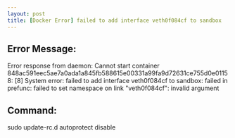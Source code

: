 ```yaml
---
layout: post
title: [Docker Error] failed to add interface veth0f084cf to sandbox
---
```


## Error Message:

  Error response from daemon: Cannot start container 848ac591eec5ae7a0ada1a845fb588615e00331a99fa9d72631ce755d0e01158: [8] System error: failed to add interface veth0f084cf to sandbox: failed in prefunc: failed to set namespace on link "veth0f084cf": invalid argument

## Command:

  sudo update-rc.d autoprotect disable

